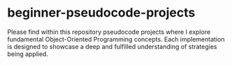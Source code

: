 # beginner-pseudocode-projects
Please find within this repository pseudocode projects where I explore fundamental Object-Oriented Programming concepts. Each implementation is designed to showcase a deep and fulfilled understanding of strategies being applied. 


